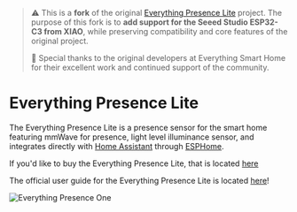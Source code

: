 > ⚠️ This is a **fork** of the original [Everything Presence Lite](https://github.com/EverythingsmartHome/everything-presence-lite) project.
> The purpose of this fork is to **add support for the Seeed Studio ESP32-C3 from XIAO**, while preserving compatibility and core features of the original project.
>
> 🙏 Special thanks to the original developers at Everything Smart Home for their excellent work and continued support of the community.

# Everything Presence Lite 

The Everything Presence Lite is a presence sensor for the smart home featuring mmWave for presence, light level illuminance sensor, and integrates directly with [Home Assistant](https://www.home-assistant.io/) through [ESPHome](https://esphome.io/).

If you'd like to buy the Everything Presence Lite, that is located [here](https://shop.everythingsmart.io/products/everything-presence-lite)

The official user guide for the Everything Presence Lite is located [here](https://everythingsmarthome.github.io/everything-presence-lite/)!

![Everything Presence One](static/images/everything-presence-lite-front-shot-no-cover.jpg)


